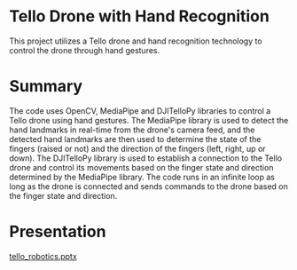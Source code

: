 # Tello Drone with Hand Recognition
This project utilizes a Tello drone and hand recognition technology to control the drone through hand gestures.

# Summary
The code uses OpenCV, MediaPipe and DJITelloPy libraries to control a Tello drone using hand gestures. The MediaPipe library is used to detect the hand landmarks in real-time from the drone's camera feed, and the detected hand landmarks are then used to determine the state of the fingers (raised or not) and the direction of the fingers (left, right, up or down). The DJITelloPy library is used to establish a connection to the Tello drone and control its movements based on the finger state and direction determined by the MediaPipe library. The code runs in an infinite loop as long as the drone is connected and sends commands to the drone based on the finger state and direction.

# Presentation
[tello_robotics.pptx](https://github.com/ShonKhundiashvili/Tello-Drone/files/10554730/tello_robotics.pptx)

